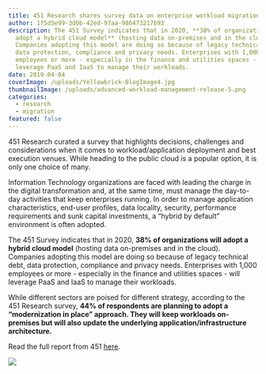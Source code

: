 ```yaml
---
title: 451 Research shares survey data on enterprise workload migration
author: 1f5d5e99-3d0b-42ed-97aa-986473217b93
description: The 451 Survey indicates that in 2020, **38% of organizations will
  adopt a hybrid cloud model** (hosting data on-premises and in the cloud).
  Companies adopting this model are doing so because of legacy technical debt,
  data protection, compliance and privacy needs. Enterprises with 1,000
  employees or more - especially in the finance and utilities spaces - will
  leverage PaaS and IaaS to manage their workloads.
date: 2019-04-04
coverImage: /uploads/Yellowbrick-BlogImage4.jpg
thumbnailImage: /uploads/advanced-workload-management-release-5.png
categories:
  - research
  - migration
featured: false
---
```


451 Research curated a survey that highlights decisions, challenges and considerations when it comes to workload/application deployment and best execution venues. While heading to the public cloud is a popular option, it is only one choice of many.

Information Technology organizations are faced with leading the charge in the digital transformation and, at the same time, must manage the day-to-day activities that keep enterprises running. In order to manage application characteristics, end-user profiles, data locality, security, performance requirements and sunk capital investments, a “hybrid by default” environment is often adopted.

The 451 Survey indicates that in 2020, **38% of organizations will adopt a hybrid cloud model** (hosting data on-premises and in the cloud). Companies adopting this model are doing so because of legacy technical debt, data protection, compliance and privacy needs. Enterprises with 1,000 employees or more - especially in the finance and utilities spaces - will leverage PaaS and IaaS to manage their workloads.

While different sectors are poised for different strategy, according to the 451 Research survey, **44% of respondents are planning to adopt a “modernization in place” approach. They will keep workloads on-premises but will also update the underlying application/infrastructure architecture.**

Read the full report from 451 [here](https://go.yellowbrick.com/451_Research_Paper_Workload_Migration.html).

[![](/uploads/blog-451_Reprint_Workloads_Migration-JPEG-232x300.jpg)](https://go.yellowbrick.com/451_Research_Paper_Workload_Migration.html)
